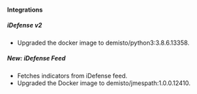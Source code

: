 
#### Integrations
##### iDefense v2
- Upgraded the docker image to demisto/python3:3.8.6.13358.

##### New: iDefense Feed
- Fetches indicators from iDefense feed.
- Upgraded the Docker image to demisto/jmespath:1.0.0.12410.
